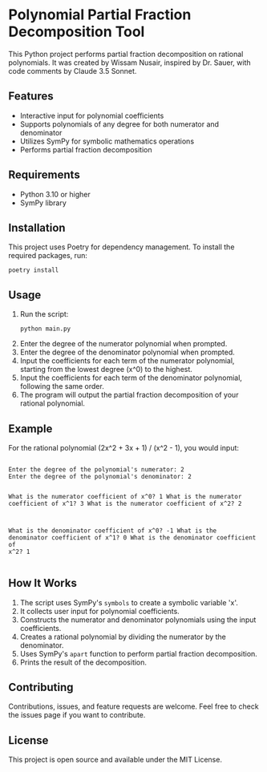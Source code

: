<h1>Polynomial Partial Fraction Decomposition Tool</h1>

<p>This Python project performs partial fraction decomposition on rational polynomials. It was created by Wissam Nusair, inspired by Dr. Sauer, with code comments by Claude 3.5 Sonnet.</p>

<h2>Features</h2>
<ul>
  <li>Interactive input for polynomial coefficients</li>
  <li>Supports polynomials of any degree for both numerator and denominator</li>
  <li>Utilizes SymPy for symbolic mathematics operations</li>
  <li>Performs partial fraction decomposition</li>
</ul>

<h2>Requirements</h2>
<ul>
  <li>Python 3.10 or higher</li>
  <li>SymPy library</li>
</ul>

<h2>Installation</h2>
<p>This project uses Poetry for dependency management. To install the required packages, run:</p>
<pre><code>poetry install</code></pre>

<h2>Usage</h2>
<ol>
  <li>Run the script:</li>
  <pre><code>python main.py</code></pre>

  <li>Enter the degree of the numerator polynomial when prompted.</li>

  <li>Enter the degree of the denominator polynomial when prompted.</li>

  <li>Input the coefficients for each term of the numerator polynomial, starting from the lowest degree (x^0) to the highest.</li>

  <li>Input the coefficients for each term of the denominator polynomial, following the same order.</li>

  <li>The program will output the partial fraction decomposition of your rational polynomial.</li>
</ol>

<h2>Example</h2>
<p>For the rational polynomial (2x^2 + 3x + 1) / (x^2 - 1), you would input:</p>
<pre><code>
Enter the degree of the polynomial's numerator: 2
Enter the degree of the polynomial's denominator: 2

What is the numerator coefficient of x^0? 1
What is the numerator coefficient of x^1? 3
What is the numerator coefficient of x^2? 2

What is the denominator coefficient of x^0? -1
What is the denominator coefficient of x^1? 0
What is the denominator coefficient of x^2? 1
</code></pre>

<h2>How It Works</h2>
<ol>
  <li>The script uses SymPy's <code>symbols</code> to create a symbolic variable 'x'.</li>
  <li>It collects user input for polynomial coefficients.</li>
  <li>Constructs the numerator and denominator polynomials using the input coefficients.</li>
  <li>Creates a rational polynomial by dividing the numerator by the denominator.</li>
  <li>Uses SymPy's <code>apart</code> function to perform partial fraction decomposition.</li>
  <li>Prints the result of the decomposition.</li>
</ol>

<h2>Contributing</h2>
<p>Contributions, issues, and feature requests are welcome. Feel free to check the issues page if you want to contribute.</p>

<h2>License</h2>
<p>This project is open source and available under the MIT License.</p>
